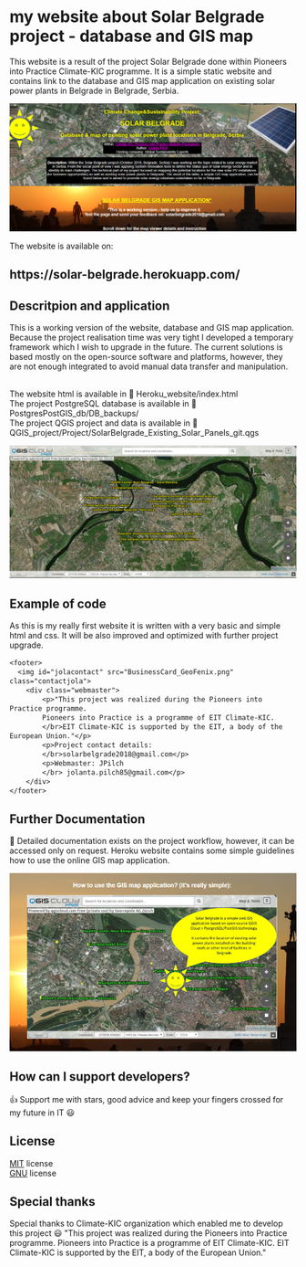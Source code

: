 # my website about Solar Belgrade project - database and GIS map

This website is a result of the project Solar Belgrade done within Pioneers into Practice Climate-KIC programme. 
It is a simple static website and contains link to the database and GIS map application on existing solar power plants in Belgrade in Belgrade, Serbia.

![alt tag](src/website1.png) 

The website is available on:
<h2> https://solar-belgrade.herokuapp.com/ </h2> 

## Descritpion and application 

This is a working version of the website, database and GIS map application. Because the project realisation time was very tight I developed 
a temporary framework which I wish to upgrade in the future. 
The current solutions is based mostly on the open-source software and platforms, however, they are not enough integrated to avoid manual 
data transfer and manipulation. 

<br/>The website html is available in :open_file_folder: Heroku_website/index.html 
<br/>The project PostgreSQL database is available in :open_file_folder: PostgresPostGIS_db/DB_backups/
<br/>The project QGIS project and data is available in :open_file_folder: QGIS_project/Project/SolarBelgrade_Existing_Solar_Panels_git.qgs

![alt tag](src/mapbrowser.png) 

## Example of code
As this is my really first website it is written with a very basic and simple html and css. 
It will be also improved and optimized with further project upgrade. 

``` 
<footer>
  <img id="jolacontact" src="BusinessCard_GeoFenix.png" class="contactjola">
	<div class="webmaster">
		<p>"This project was realized during the Pioneers into Practice programme. 
		Pioneers into Practice is a programme of EIT Climate-KIC. 
		</br>EIT Climate-KIC is supported by the EIT, a body of the European Union."</p>
		<p>Project contact details: 
		</br>solarbelgrade2018@gmail.com</p>
		<p>Webmaster: JPilch
		</br> jolanta.pilch85@gmail.com</p>
	</div>
</footer>

``` 

## Further Documentation 

:closed_book: Detailed documentation exists on the project workflow, however, it can be accessed only on request. Heroku website contains some simple guidelines how to use the online GIS map application.

![alt tag](src/website2.png)

## How can I support developers? 

:+1: Support me with stars, good advice and keep your fingers crossed for my future in IT :smiley: 

## License 

[MIT](LICENSE.txt) license
<br/> [GNU](LICENSE.txt) license

## Special thanks 

Special thanks to Climate-KIC organization which enabled me to develop this project :smiley:
"This project was realized during the Pioneers into Practice programme. Pioneers into Practice is a programme of EIT Climate-KIC. 
EIT Climate-KIC is supported by the EIT, a body of the European Union."
